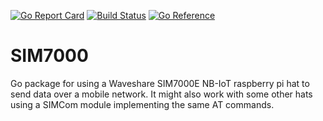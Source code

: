 [![Go Report Card](https://goreportcard.com/badge/LassiHeikkila/SIM7000)](https://goreportcard.com/report/LassiHeikkila/SIM7000)
[![Build Status](https://travis-ci.org/LassiHeikkila/SIM7000.svg?branch=main)](https://travis-ci.org/LassiHeikkila/SIM7000)
[![Go Reference](https://pkg.go.dev/badge/github.com/LassiHeikkila/SIM7000.svg)](https://pkg.go.dev/github.com/LassiHeikkila/SIM7000)
# SIM7000
Go package for using a Waveshare SIM7000E NB-IoT raspberry pi hat to send data over a mobile network.
It might also work with some other hats using a SIMCom module implementing the same AT commands.
